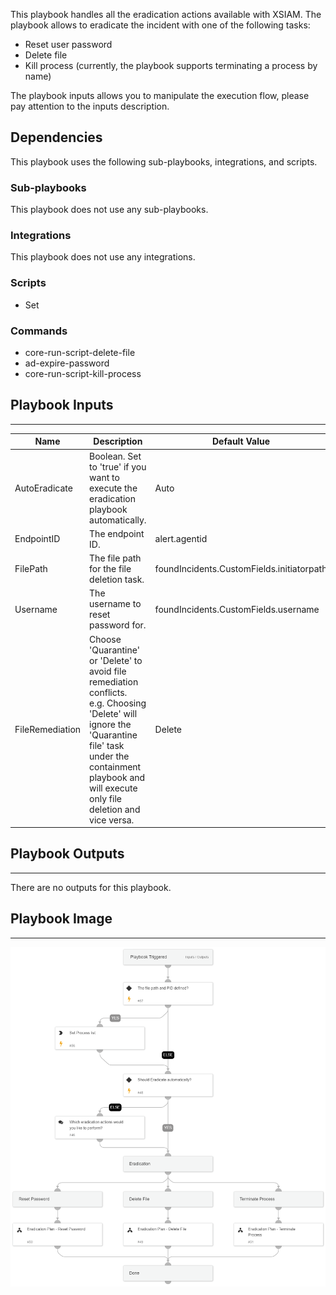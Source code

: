 This playbook handles all the eradication actions available with XSIAM.
The playbook allows to eradicate the incident with one of the following tasks:
* Reset user password
* Delete file
* Kill process (currently, the playbook supports terminating a process by name)

The playbook inputs allows you to manipulate the execution flow, please pay attention to the inputs description.

## Dependencies
This playbook uses the following sub-playbooks, integrations, and scripts.

### Sub-playbooks
This playbook does not use any sub-playbooks.

### Integrations
This playbook does not use any integrations.

### Scripts
* Set

### Commands
* core-run-script-delete-file
* ad-expire-password
* core-run-script-kill-process

## Playbook Inputs
---

| **Name** | **Description** | **Default Value** | **Required** |
| --- | --- | --- | --- |
| AutoEradicate | Boolean. Set to 'true' if you want to execute the eradication playbook automatically. | Auto | Optional |
| EndpointID | The endpoint ID. | alert.agentid | Optional |
| FilePath | The file path for the file deletion task. | foundIncidents.CustomFields.initiatorpath | Optional |
| Username | The username to reset password for. | foundIncidents.CustomFields.username | Optional |
| FileRemediation | Choose 'Quarantine' or 'Delete'  to avoid file remediation conflicts. <br/>e.g. Choosing 'Delete' will ignore the 'Quarantine file' task under the containment playbook and will execute only file deletion and vice versa. | Delete | Optional |

## Playbook Outputs
---
There are no outputs for this playbook.

## Playbook Image
---
![Eradication Plan](https://raw.githubusercontent.com/demisto/content/f3d7d9140f4d82efde1704ed92b8de3176c35b2e/Packs/CommonPlaybooks/doc_files/Eradication_Plan.png)